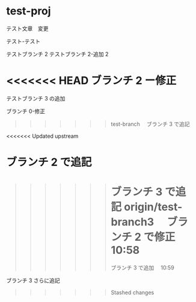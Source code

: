 # test-proj

テスト文章　変更

テスト-テスト

テストブランチ 2
テストブランチ 2-追加 2

<<<<<<< HEAD
ブランチ 2 ー修正
=======
テストブランチ 3 の追加

ブランチ 0-修正

> > > > > > > test-branch
> > > > > > > 　ブランチ 3 で追記

<<<<<<< Updated upstream

# ブランチ 2 で追記

> > > > > > > ブランチ 3 で追記
> > > > > > > origin/test-branch3
> > > > > > > 　ブランチ 2 で修正　 10:58
> > > > > > > =======
> > > > > > > ブランチ 3 で追加　 10:59

ブランチ 3 さらに追記

> > > > > > > Stashed changes
